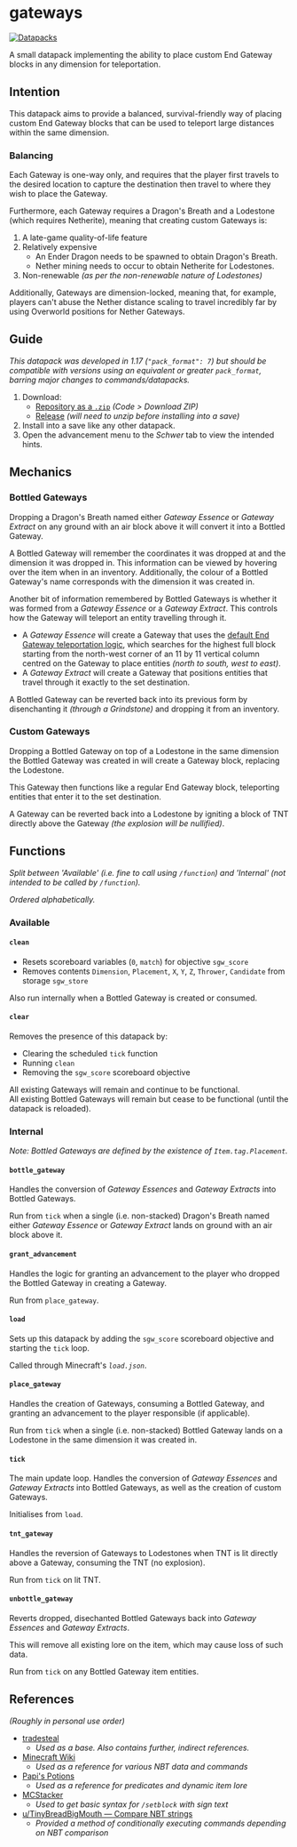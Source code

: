 # gateways
[![Datapacks](https://img.shields.io/badge/See_more-datapacks-C7A978.svg)](https://github.com/itsschwer?tab=repositories&q=&type=&language=mcfunction&sort=)

A small datapack implementing the ability to place custom End Gateway blocks in any dimension for teleportation.

## Intention

This datapack aims to provide a balanced, survival-friendly way of placing custom End Gateway blocks that can be used to teleport large distances within the same dimension.

### Balancing
Each Gateway is one-way only, and requires that the player first travels to the desired location to capture the destination then travel to where they wish to place the Gateway.

Furthermore, each Gateway requires a Dragon's Breath and a Lodestone (which requires Netherite), meaning that creating custom Gateways is:
1. A late-game quality-of-life feature
2. Relatively expensive
    - An Ender Dragon needs to be spawned to obtain Dragon's Breath.
    - Nether mining needs to occur to obtain Netherite for Lodestones.
3. Non-renewable *(as per the non-renewable nature of Lodestones)*

Additionally, Gateways are dimension-locked, meaning that, for example, players can't abuse the Nether distance scaling to travel incredibly far by using Overworld positions for Nether Gateways.

## Guide
*This datapack was developed in 1.17 (`"pack_format": 7`) but should be compatible with versions using an equivalent or greater `pack_format`, barring major changes to commands/datapacks.*

1. Download:
    - [Repository as a `.zip`](https://github.com/itsschwer/gateways/archive/refs/heads/master.zip) *(Code > Download ZIP)*
    - [Release](https://github.com/itsschwer/gateways/releases) *(will need to unzip before installing into a save)*
2. Install into a save like any other datapack.
3. Open the advancement menu to the *Schwer* tab to view the intended hints.

## Mechanics

### Bottled Gateways

Dropping a Dragon's Breath named either *Gateway Essence* or *Gateway Extract* on any ground with an air block above it will convert it into a Bottled Gateway.

A Bottled Gateway will remember the coordinates it was dropped at and the dimension it was dropped in. This information can be viewed by hovering over the item when in an inventory. Additionally, the colour of a Bottled Gateway's name corresponds with the dimension it was created in.

Another bit of information remembered by Bottled Gateways is whether it was formed from a *Gateway Essence* or a *Gateway Extract*. This controls how the Gateway will teleport an entity travelling through it.
- A *Gateway Essence* will create a Gateway that uses the [default End Gateway teleportation logic](https://minecraft.fandom.com/wiki/End_gateway#Behavior), which searches for the highest full block starting from the north-west corner of an 11 by 11 vertical column centred on the Gateway to place entities *(north to south, west to east)*.
- A *Gateway Extract* will create a Gateway that positions entities that travel through it exactly to the set destination.

A Bottled Gateway can be reverted back into its previous form by disenchanting it *(through a Grindstone)* and dropping it from an inventory.

### Custom Gateways

Dropping a Bottled Gateway on top of a Lodestone in the same dimension the Bottled Gateway was created in will create a Gateway block, replacing the Lodestone.

This Gateway then functions like a regular End Gateway block, teleporting entities that enter it to the set destination.

A Gateway can be reverted back into a Lodestone by igniting a block of TNT directly above the Gateway *(the explosion will be nullified)*.

## Functions
*Split between 'Available' (i.e. fine to call using `/function`) and 'Internal' (not intended to be called by `/function`).*

*Ordered alphabetically.*

### Available

#### `clean`
- Resets scoreboard variables (`0`, `match`) for objective `sgw_score`
- Removes contents `Dimension`, `Placement`, `X`, `Y`, `Z`, `Thrower`, `Candidate` from storage `sgw_store`

Also run internally when a Bottled Gateway is created or consumed.

#### `clear`
Removes the presence of this datapack by:
- Clearing the scheduled `tick` function
- Running `clean`
- Removing the `sgw_score` scoreboard objective

All existing Gateways will remain and continue to be functional.
<br/>
All existing Bottled Gateways will remain but cease to be functional (until the datapack is reloaded).

### Internal
*Note: Bottled Gateways are defined by the existence of `Item.tag.Placement`.*

#### `bottle_gateway`
Handles the conversion of *Gateway Essences* and *Gateway Extracts* into Bottled Gateways.

Run from `tick` when a single (i.e. non-stacked) Dragon's Breath named either *Gateway Essence* or *Gateway Extract* lands on ground with an air block above it.

#### `grant_advancement`
Handles the logic for granting an advancement to the player who dropped the Bottled Gateway in creating a Gateway.

Run from `place_gateway`.

#### `load`
Sets up this datapack by adding the `sgw_score` scoreboard objective and starting the `tick` loop.

Called through Minecraft's *`load.json`*.

#### `place_gateway`
Handles the creation of Gateways, consuming a Bottled Gateway, and granting an advancement to the player responsible (if applicable).

Run from `tick` when a single (i.e. non-stacked) Bottled Gateway lands on a Lodestone in the same dimension it was created in.

#### `tick`
The main update loop. Handles the conversion of *Gateway Essences* and *Gateway Extracts* into Bottled Gateways, as well as the creation of custom Gateways.

Initialises from `load`.

#### `tnt_gateway`
Handles the reversion of Gateways to Lodestones when TNT is lit directly above a Gateway, consuming the TNT (no explosion).

Run from `tick` on lit TNT.

#### `unbottle_gateway`
Reverts dropped, disechanted Bottled Gateways back into *Gateway Essences* and *Gateway Extracts*.

This will remove all existing lore on the item, which may cause loss of such data.

Run from `tick` on any Bottled Gateway item entities.

## References
*(Roughly in personal use order)*
- [tradesteal](https://github.com/itsschwer/tradesteal)
    - *Used as a base. Also contains further, indirect references.*
- [Minecraft Wiki](https://minecraft.fandom.com/wiki/Minecraft_Wiki)
    - *Used as a reference for various NBT data and commands*
- [Papi's Potions](https://www.planetminecraft.com/data-pack/papi-s-potions/)
    - *Used as a reference for predicates and dynamic item lore*
- [MCStacker](https://mcstacker.net/)
    - *Used to get basic syntax for `/setblock` with sign text*
- [u/TinyBreadBigMouth — Compare NBT strings](https://old.reddit.com/r/MinecraftCommands/comments/a3kg1x/most_efficient_way_to_compare_strings_in_114/)
    - *Provided a method of conditionally executing commands depending on NBT comparison*
